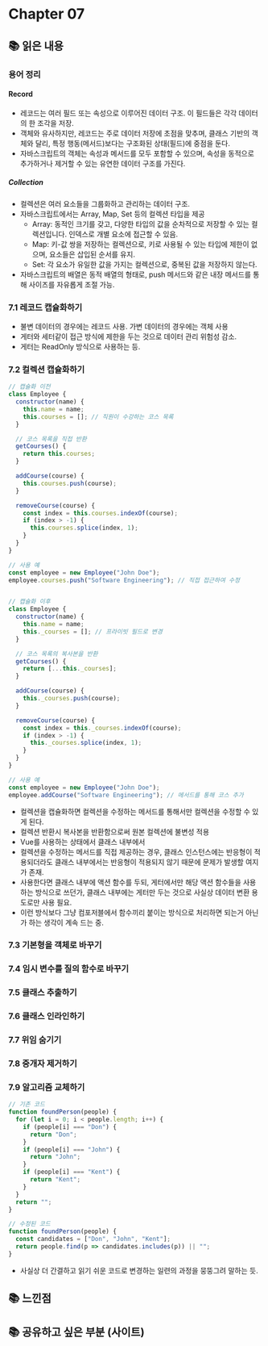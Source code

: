 # Chapter 07

## 📚 읽은 내용

### 용어 정리

#### Record
- 레코드는 여러 필드 또는 속성으로 이루어진 데이터 구조. 이 필드들은 각각 데이터의 한 조각을 저장.
- 객체와 유사하지만, 레코드는 주로 데이터 저장에 초점을 맞추며, 클래스 기반의 객체와 달리, 특정 행동(메서드)보다는 구조화된 상태(필드)에 중점을 둔다.
- 자바스크립트의 객체는 속성과 메서드를 모두 포함할 수 있으며, 속성을 동적으로 추가하거나 제거할 수 있는 유연한 데이터 구조를 가진다.

##### Collection

- 컬렉션은 여러 요소들을 그룹화하고 관리하는 데이터 구조.
- 자바스크립트에서는 Array, Map, Set 등의 컬렉션 타입을 제공
  - Array: 동적인 크기를 갖고, 다양한 타입의 값을 순차적으로 저장할 수 있는 컬렉션입니다. 인덱스로 개별 요소에 접근할 수 있음.
  - Map: 키-값 쌍을 저장하는 컬렉션으로, 키로 사용될 수 있는 타입에 제한이 없으며, 요소들은 삽입된 순서를 유지. 
  - Set: 각 요소가 유일한 값을 가지는 컬렉션으로, 중복된 값을 저장하지 않는다.
- 자바스크립트의 배열은 동적 배열의 형태로, push 메서드와 같은 내장 메서드를 통해 사이즈를 자유롭게 조절 가능.

### 7.1 레코드 캡슐화하기

- 불변 데이터의 경우에는 레코드 사용. 가변 데이터의 경우에는 객체 사용
- 게터와 세터같이 접근 방식에 제한을 두는 것으로 데이터 관리 위험성 감소.
- 게터는 ReadOnly 방식으로 사용하는 등.

### 7.2 컬렉션 캡슐화하기
```javascript
// 캡슐화 이전
class Employee {
  constructor(name) {
    this.name = name;
    this.courses = []; // 직원이 수강하는 코스 목록
  }

  // 코스 목록을 직접 반환
  getCourses() {
    return this.courses;
  }

  addCourse(course) {
    this.courses.push(course);
  }

  removeCourse(course) {
    const index = this.courses.indexOf(course);
    if (index > -1) {
      this.courses.splice(index, 1);
    }
  }
}

// 사용 예
const employee = new Employee("John Doe");
employee.courses.push("Software Engineering"); // 직접 접근하여 수정


// 캡슐화 이후
class Employee {
  constructor(name) {
    this.name = name;
    this._courses = []; // 프라이빗 필드로 변경
  }

  // 코스 목록의 복사본을 반환
  getCourses() {
    return [...this._courses];
  }

  addCourse(course) {
    this._courses.push(course);
  }

  removeCourse(course) {
    const index = this._courses.indexOf(course);
    if (index > -1) {
      this._courses.splice(index, 1);
    }
  }
}

// 사용 예
const employee = new Employee("John Doe");
employee.addCourse("Software Engineering"); // 메서드를 통해 코스 추가
```
- 컬렉션을 캡슐화하면 컬렉션을 수정하는 메서드를 통해서만 컬렉션을 수정할 수 있게 된다.
- 컬렉션 반환시 복사본을 반환함으로써 원본 컬렉션에 불변성 적용
- Vue를 사용하는 상태에서 클래스 내부에서 
- 컬렉션을 수정하는 메서드를 직접 제공하는 경우, 클래스 인스턴스에는 반응형이 적용되더라도 클래스 내부에서는 반응형이 적용되지 않기 때문에 문제가 발생할 여지가 존재.
- 사용한다면 클래스 내부에 액션 함수를 두되, 게터에서만 해당 액션 함수들을 사용하는 방식으로 쓰던가, 클래스 내부에는 게터만 두는 것으로 사실상 데이터 변환 용도로만 사용 필요.
- 이런 방식보다 그냥 컴포저블에서 함수끼리 붙이는 방식으로 처리하면 되는거 아닌가 하는 생각이 계속 드는 중.

### 7.3 기본형을 객체로 바꾸기
### 7.4 임시 변수를 질의 함수로 바꾸기
### 7.5 클래스 추출하기
### 7.6 클래스 인라인하기
### 7.7 위임 숨기기
### 7.8 중개자 제거하기
### 7.9 알고리즘 교체하기
```javascript
// 기존 코드
function foundPerson(people) {
  for (let i = 0; i < people.length; i++) {
    if (people[i] === "Don") {
      return "Don";
    }
    if (people[i] === "John") {
      return "John";
    }
    if (people[i] === "Kent") {
      return "Kent";
    }
  }
  return "";
}

// 수정된 코드
function foundPerson(people) {
  const candidates = ["Don", "John", "Kent"];
  return people.find(p => candidates.includes(p)) || "";
}
```
- 사실상 더 간결하고 읽기 쉬운 코드로 변경하는 일련의 과정을 뭉뚱그려 말하는 듯. 
## 📚 느낀점

## 📚 공유하고 싶은 부분 (사이트)
